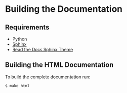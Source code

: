 # Building the Documentation

## Requirements

- Python
- [Sphinx](http://www.sphinx-doc.org/)
- [Read the Docs Sphinx Theme](https://github.com/rtfd/sphinx_rtd_theme)

## Building the HTML Documentation

To build the complete documentation run:

```
$ make html
```
